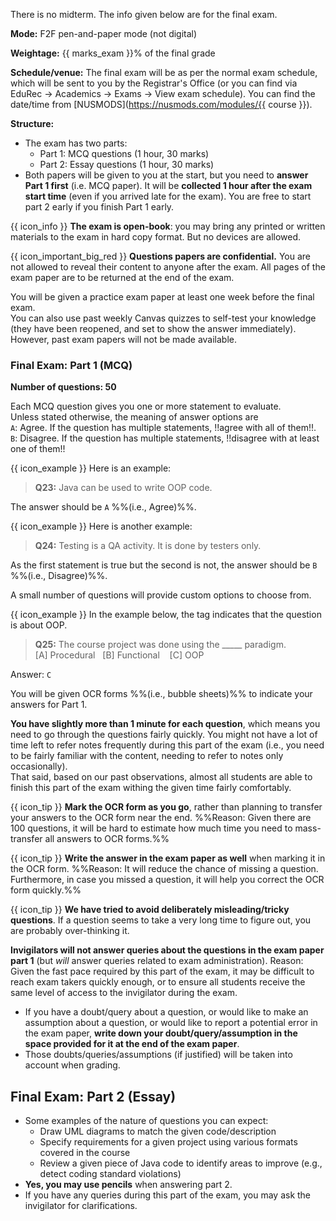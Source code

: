 There is no midterm. The info given below are for the final exam.

**Mode:** F2F pen-and-paper mode (not digital)

**Weightage:** {{ marks_exam }}% of the final grade

**Schedule/venue:** The final exam will be as per the normal exam schedule, which will be sent to you by the Registrar's Office (or you can find via EduRec -> Academics -> Exams -> View exam schedule). You can find the date/time from [NUSMODS](https://nusmods.com/modules/{{ course }}).

**Structure:**

* The exam has two parts:
  * Part 1: MCQ questions (1 hour, 30 marks)
  * Part 2: Essay questions (1 hour, 30 marks)
* Both papers will be given to you at the start, but you need to **answer Part 1 first** (i.e. MCQ paper). It will be **collected 1 hour after the exam start time** (even if you arrived late for the exam). You are free to start part 2 early if you finish Part 1 early.

{{ icon_info }} **The exam is open-book**: you may bring any printed or written materials to the exam in hard copy format. But no devices are allowed.

{{ icon_important_big_red }} **Questions papers are confidential.** You are not allowed to reveal their content to anyone after the exam. All pages of the exam paper are to be returned at the end of the exam.

<box type="success" seamless>

You will be given a practice exam paper at least one week before the final exam.<br>
You can also use past weekly Canvas quizzes to self-test your knowledge (they have been reopened, and set to show the answer immediately).<br>
However, past exam papers will not be made available.
</box>

### Final Exam: Part 1 (MCQ)

**Number of questions: 50**

Each MCQ question gives you one or more statement to evaluate.<br>
Unless stated otherwise, the meaning of answer options are<br>
`A`: Agree. If the question has multiple statements, !!agree with all of them!!.<br>
`B`: Disagree. If the question has multiple statements, !!disagree with at least one of them!!<br>

<box>

{{ icon_example }} Here is an example:

>**Q23:** Java can be used to write OOP code.

The answer should be `A` %%(i.e., Agree)%%.
</box>
<box>

{{ icon_example }} Here is another example:

>**Q24:** Testing is a QA activity. It is done by testers only.

As the first statement is true but the second is not, the answer should be `B` %%(i.e., Disagree)%%.
</box>

A small number of questions will provide custom options to choose from.

<box>

{{ icon_example }} In the example below, the tag indicates that the question is about OOP.

>**Q25:** The course project was done using the _____ paradigm.<br>
>[A] Procedural&nbsp;&nbsp;&nbsp;[B] Functional&nbsp;&nbsp;&nbsp; [C] OOP

Answer: `C`
</box>

You will be given OCR forms %%(i.e., bubble sheets)%% to indicate your answers for Part 1.

**You have slightly more than 1 minute for each question**, which means you need to go through the questions fairly quickly. You might not have a lot of time left to refer notes frequently during this part of the exam (i.e., you need to be fairly familiar with the content, needing to refer to notes only occasionally).<br>
 That said, based on our past observations, almost all students are able to finish this part of the exam withing the given time fairly comfortably.

{{ icon_tip }} **Mark the OCR form as you go**, rather than planning to transfer your answers to the OCR form near the end. %%Reason: Given there are 100 questions, it will be hard to estimate how much time you need to mass-transfer all answers to OCR forms.%%

{{ icon_tip }} **Write the answer in the exam paper as well** when marking it in the OCR form. %%Reason: It will reduce the chance of missing a question. Furthermore, in case you missed a question, it will help you correct the OCR form quickly.%%

{{ icon_tip }} **We have tried to avoid deliberately misleading/tricky questions**. If a question seems to take a very long time to figure out, you are probably over-thinking it.

<box type="important" light>

**Invigilators will not answer queries about the questions in the exam paper part 1** (but _will_ answer queries related to exam administration). Reason: Given the fast pace required by this part of the exam, it may be difficult to reach exam takers quickly enough, or to ensure all students receive the same level of access to the invigilator during the exam.
* If you have a doubt/query about a question, or would like to make an assumption about a question, or would like to report a potential error in the exam paper, **write down your doubt/query/assumption in the space provided for it at the end of the exam paper**.
* Those doubts/queries/assumptions (if justified) will be taken into account when grading.
</box>

## Final Exam: Part 2 (Essay)

* Some examples of the nature of questions you can expect:
  * Draw UML diagrams to match the given code/description
  * Specify requirements for a given project using various formats covered in the course
  * Review a given piece of Java code to identify areas to improve (e.g., detect coding standard violations)
* **Yes, you may use pencils** when answering part 2.
* If you have any queries during this part of the exam, you may ask the invigilator for clarifications.

